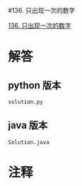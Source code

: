 #136. 只出现一次的数字

[136. 只出现一次的数字](https://leetcode.cn/problems/single-number?envType=featured-list&envId=2cktkvj?envType=featured-list&envId=2cktkvj)
                 
# 解答
                 
## python 版本

````include python
solution.py
````


## java 版本



````include java
Solution.java
````
                 

# 注释